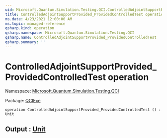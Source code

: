 ```yaml
---
uid: Microsoft.Quantum.Simulation.Testing.QCI.ControlledAdjointSupportProvided_ProvidedControlledTest
title: ControlledAdjointSupportProvided_ProvidedControlledTest operation
ms.date: 4/23/2021 12:00:00 AM
ms.topic: managed-reference
qsharp.kind: operation
qsharp.namespace: Microsoft.Quantum.Simulation.Testing.QCI
qsharp.name: ControlledAdjointSupportProvided_ProvidedControlledTest
qsharp.summary: ''
---
```


# ControlledAdjointSupportProvided_ProvidedControlledTest operation

Namespace: [Microsoft.Quantum.Simulation.Testing.QCI](xref:Microsoft.Quantum.Simulation.Testing.QCI)

Package: [QCIExe](https://nuget.org/packages/QCIExe)




```qsharp
operation ControlledAdjointSupportProvided_ProvidedControlledTest () : Unit
```


## Output : [Unit](xref:microsoft.quantum.qsharp.valueliterals#unit-literal)

